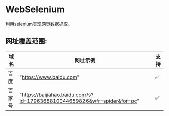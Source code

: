 # WebSelenium

利用selenium实现网页数据抓取。<br>


## 网址覆盖范围:

域名   |网址示例                                                                        |支持
------|-------------------------------------------------------------------------------|---
百度   | "https://www.baidu.com"                                                       | ✅
百家号 | "https://baijiahao.baidu.com/s?id=1796368810044659826&wfr=spider&for=pc"      | ✅

